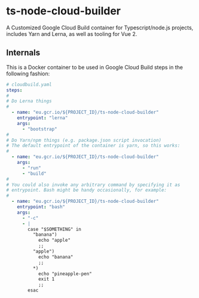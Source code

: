 # ts-node-cloud-builder
A Customized Google Cloud Build container for Typescript/node.js projects, includes Yarn and Lerna, as well as tooling for Vue 2.

## Internals

This is a Docker container to be used in Google Cloud Build steps in the following fashion:

```yaml
# cloudbuild.yaml
steps:
#
# Do Lerna things
#
  - name: "eu.gcr.io/${PROJECT_ID}/ts-node-cloud-builder"
    entrypoint: "lerna"
    args:
      - "bootstrap"
#
# Do Yarn/npm things (e.g. package.json script invocation)
# The default entrypoint of the container is yarn, so this works:
#
  - name: "eu.gcr.io/${PROJECT_ID}/ts-node-cloud-builder"
    args:
      - "run"
      - "build"
#
# You could also invoke any arbitrary command by specifying it as
# entrypoint. Bash might be handy occasionally, for example:
#
  - name: "eu.gcr.io/${PROJECT_ID}/ts-node-cloud-builder"
    entrypoint: "bash"
    args:
      - "-c"
      - |
        case "$SOMETHING" in
          "banana")
            echo "apple"
            ;;
          "apple")
            echo "banana"
            ;;
          *)
            echo "pineapple-pen"
            exit 1
            ;;
        esac
```
